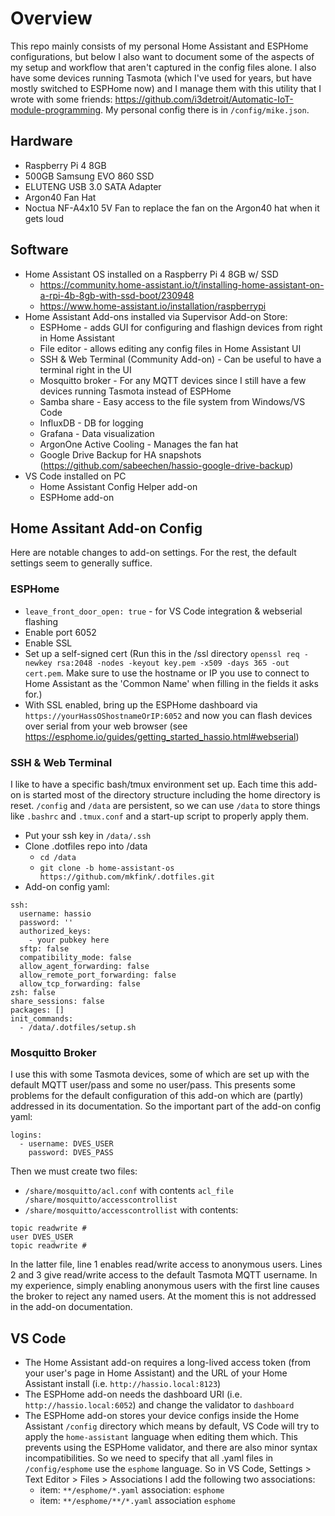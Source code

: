 # Overview
This repo mainly consists of my personal Home Assistant and ESPHome configurations, but below I also want to document some of the aspects of my setup and workflow that aren't captured in the config files alone. I also have some devices running Tasmota (which I've used for years, but have mostly switched to ESPHome now) and I manage them with this utility that I wrote with some friends: https://github.com/i3detroit/Automatic-IoT-module-programming. My personal config there is in `/config/mike.json`.

## Hardware
* Raspberry Pi 4 8GB
* 500GB Samsung EVO 860 SSD
* ELUTENG USB 3.0 SATA Adapter
* Argon40 Fan Hat
* Noctua NF-A4x10 5V Fan to replace the fan on the Argon40 hat when it gets loud

## Software
* Home Assistant OS installed on a Raspberry Pi 4 8GB w/ SSD
  * https://community.home-assistant.io/t/installing-home-assistant-on-a-rpi-4b-8gb-with-ssd-boot/230948
  * https://www.home-assistant.io/installation/raspberrypi
* Home Assistant Add-ons installed via Supervisor Add-on Store:
  * ESPHome - adds GUI for configuring and flashign devices from right in Home Assistant
  * File editor - allows editing any config files in Home Assistant UI
  * SSH & Web Terminal (Community Add-on) - Can be useful to have a terminal right in the UI
  * Mosquitto broker - For any MQTT devices since I still have a few devices running Tasmota instead of ESPHome
  * Samba share - Easy access to the file system from Windows/VS Code
  * InfluxDB - DB for logging
  * Grafana - Data visualization
  * ArgonOne Active Cooling - Manages the fan hat
  * Google Drive Backup for HA snapshots (https://github.com/sabeechen/hassio-google-drive-backup)
* VS Code installed on PC
  * Home Assistant Config Helper add-on
  * ESPHome add-on

## Home Assitant Add-on Config
Here are notable changes to add-on settings. For the rest, the default settings seem to generally suffice.
### ESPHome
* `leave_front_door_open: true` - for VS Code integration & webserial flashing
* Enable port 6052
* Enable SSL
* Set up a self-signed cert (Run this in the /ssl directory `openssl req -newkey rsa:2048 -nodes -keyout key.pem -x509 -days 365 -out cert.pem`. Make sure to use the hostname or IP you use to connect to Home Assistant as the 'Common Name' when filling in the fields it asks for.)
* With SSL enabled, bring up the ESPHome dashboard via `https://yourHassOShostnameOrIP:6052` and now you can flash devices over serial from your web browser (see https://esphome.io/guides/getting_started_hassio.html#webserial)
### SSH & Web Terminal
I like to have a specific bash/tmux environment set up. Each time this add-on is started most of the directory structure including the home directory is reset. `/config` and `/data` are persistent, so we can use `/data` to store things like `.bashrc` and `.tmux.conf` and a start-up script to properly apply them.
* Put your ssh key in `/data/.ssh`
* Clone .dotfiles repo into /data
  * `cd /data`
  * `git clone -b home-assistant-os https://github.com/mkfink/.dotfiles.git`
* Add-on config yaml:
```
ssh:
  username: hassio
  password: ''
  authorized_keys:
    - your pubkey here
  sftp: false
  compatibility_mode: false
  allow_agent_forwarding: false
  allow_remote_port_forwarding: false
  allow_tcp_forwarding: false
zsh: false
share_sessions: false
packages: []
init_commands:
  - /data/.dotfiles/setup.sh
```
### Mosquitto Broker
I use this with some Tasmota devices, some of which are set up with the default MQTT user/pass and some no user/pass. This presents some problems for the default configuration of this add-on which are (partly) addressed in its documentation. So the important part of the add-on config yaml:
```
logins:
  - username: DVES_USER
    password: DVES_PASS
```
Then we must create two files:
* `/share/mosquitto/acl.conf` with contents `acl_file /share/mosquitto/accesscontrollist`
* `/share/mosquitto/accesscontrollist` with contents:
```
topic readwrite #
user DVES_USER
topic readwrite #
```
In the latter file, line 1 enables read/write access to anonymous users. Lines 2 and 3 give read/write access to the default Tasmota MQTT username. In my experience, simply enabling anonymous users with the first line causes the broker to reject any named users. At the moment this is not addressed in the add-on documentation.

## VS Code
* The Home Assistant add-on requires a long-lived access token (from your user's page in Home Assistant) and the URL of your Home Assistant install (i.e. `http://hassio.local:8123`)
* The ESPHome add-on needs the dashboard URI (i.e. `http://hassio.local:6052`) and change the validator to `dashboard`
* The ESPHome add-on stores your device configs inside the Home Assistant `/config` directory which means by default, VS Code will try to apply the `home-assistant` language when editing them which. This prevents using the ESPHome validator, and there are also minor syntax incompatibilities. So we need to specify that all .yaml files in `/config/esphome` use the `esphome` language. So in VS Code, Settings > Text Editor > Files > Associations I add the following two associations:
  * item: `**/esphome/*.yaml` association: `esphome`
  * item: `**/esphome/**/*.yaml` association `esphome`
